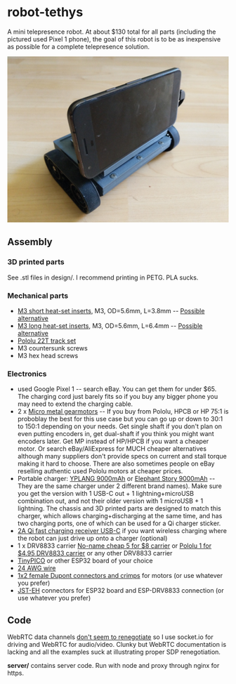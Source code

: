 # robot-tethys

A mini telepresence robot. At about $130 total for all parts (including the pictured used Pixel 1 phone), the goal of this robot is to be as inexpensive as possible for a complete telepresence solution.

![robot](/images/robot.jpg?raw=true "robot")

## Assembly

### 3D printed parts

See .stl files in design/. I recommend printing in PETG. PLA sucks.

### Mechanical parts

* [M3 short heat-set inserts](https://www.mcmaster.com/94180a331), M3, OD=5.6mm, L=3.8mm -- [Possible alternative](https://www.ebay.com/sch/i.html?_from=R40&_trksid=m570.l1313&_nkw=initeq+m3+long&_sacat=0)
* [M3 long heat-set inserts](https://www.mcmaster.com/94180a333), M3, OD=5.6mm, L=6.4mm -- [Possible alternative](https://www.ebay.com/sch/i.html?_from=R40&_trksid=m570.l1313&_nkw=initeq+m3+short&_sacat=0)
* [Pololu 22T track set](https://www.pololu.com/product/3030)
* M3 countersunk screws
* M3 hex head screws

### Electronics
* used Google Pixel 1 -- search eBay. You can get them for under $65. The charging cord just barely fits so if you buy any bigger phone you may need to extend the charging cable.
* 2 x [Micro metal gearmotors](https://www.pololu.com/category/60/micro-metal-gearmotors) -- If you buy from Pololu, HPCB or HP 75:1 is proboblay the best for this use case but you can go up or down to 30:1 to 150:1 depending on your needs. Get single shaft if you don't plan on even putting encoders in, get dual-shaft if you think you might want encoders later. Get MP instead of HP/HPCB if you want a cheaper motor. Or search eBay/AliExpress for MUCH cheaper alternatives although many suppliers don't provide specs on current and stall torque making it hard to choose. There are also sometimes people on eBay reselling authentic used Pololu motors at cheaper prices.
* Portable charger: [YPLANG 9000mAh](https://www.amazon.com/Powerbank-9000mAh-Portable-Charger-External/dp/B07JMTSPC3) or [Elephant Story 9000mAh](http://www.elephantstory.net/product/ds01/) -- They are the same charger under 2 different brand names). Make sure you get the version with 1 USB-C out + 1 lightning+microUSB combination out, and not their older version with 1 microUSB + 1 lightning. The chassis and 3D printed parts are designed to match this charger, which allows charging+discharging at the same time, and has two charging ports, one of which can be used for a Qi charger sticker.
* [2A Qi fast charging receiver USB-C](https://www.aliexpress.com/item/4000239832349.html?spm=a2g0o.productlist.0.0.35b368d0CEJ0jH&algo_pvid=8c201542-8113-476a-9f66-177729616d19&algo_expid=8c201542-8113-476a-9f66-177729616d19-2&btsid=0be3746c15870616127626599eba46&ws_ab_test=searchweb0_0,searchweb201602_,searchweb201603_) if you want wireless charging where the robot can just drive up onto a charger (optional)
* 1 x DRV8833 carrier [No-name cheap 5 for $8 carrier](https://www.amazon.com/KOOBOOK-DRV8833-Module-Bridge-Controller/dp/B07S4FVY9M/) or [Pololu 1 for $4.95 DRV8833 carrier](https://www.pololu.com/product/2130) or any other DRV8833 carrier
* [TinyPICO](https://www.adafruit.com/product/4335) or other ESP32 board of your choice
* [24 AWG wire](https://www.amazon.com/gp/product/B07G2BWBX8/)
* [1x2 female Dupont connectors and crimps](https://www.amazon.com/gp/product/B078RRPRQZ/) for motors (or use whatever you prefer)
* [JST-EH](https://www.digikey.com/catalog/en/partgroup/eh-series/) connectors for ESP32 board and ESP-DRV8833 connection (or use whatever you prefer)

## Code

WebRTC data channels [don't seem to renegotiate](https://stackoverflow.com/questions/61179293/renegotiating-sdp-withaudiovideodata-webrtc) so I use socket.io for driving and WebRTC for audio/video. Clunky but WebRTC documentation is lacking and all the examples suck at illustrating proper SDP renegotiation.

**server/** contains server code. Run with node and proxy through nginx for https.
